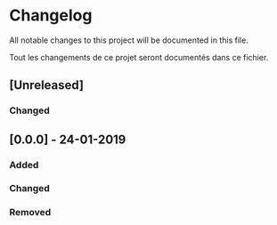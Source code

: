 # Changelog
All notable changes to this project will be documented in this file.

Tout les changements de ce projet seront documentés dans ce fichier.


## [Unreleased]
### Changed


## [0.0.0] - 24-01-2019
### Added

### Changed


### Removed


